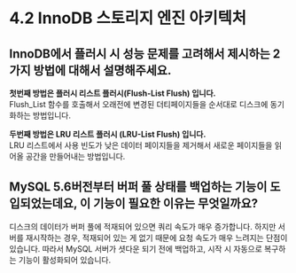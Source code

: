# 4.2 InnoDB 스토리지 엔진 아키텍처

## InnoDB에서 플러시 시 성능 문제를 고려해서 제시하는 2가지 방법에 대해서 설명해주세요.

**첫번째 방법은 플러시 리스트 플러시(Flush-List Flush) 입니다.**     
Flush_List 함수를 호출해서 오래전에 변경된 더티페이지들을 순서대로 디스크에 동기화하는 방법입니다. 

**두번째 방법은 LRU 리스트 플러시 (LRU-List Flush) 입니다.**         
LRU 리스트에서 사용 빈도가 낮은 데이터 페이지들을 제거해서 새로운 페이지들을 읽어올 공간을 만들어내는 방법입니다.

## MySQL 5.6버전부터 버퍼 풀 상태를 백업하는 기능이 도입되었는데요, 이 기능이 필요한 이유는 무엇일까요?

디스크의 데이터가 버퍼 풀에 적재되어 있으면 쿼리 속도가 매우 증가합니다. 하지만 서버를 재시작하는 경우, 적재되어 있는 게 없기 때문에 요청 속도가 매우 느려지는 단점이 있습니다. 따라서 MySQL 서버가 셧다운 되기 전에 백업하고, 시작 시 자동으로 복구하는 기능이 활성화되어 있습니다. 